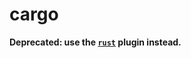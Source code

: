 # cargo

**Deprecated: use the [`rust`](https://github.com/elliotxx/ohmyzsh/tree/master/plugins/rust) plugin instead.**
